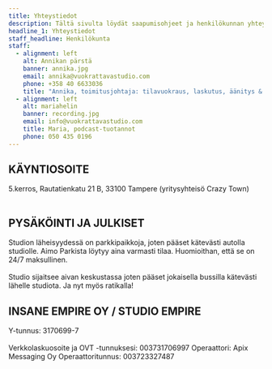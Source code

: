 ```yaml
---
title: Yhteystiedot
description: Tältä sivulta löydät saapumisohjeet ja henkilökunnan yhteystiedot
headline_1: Yhteystiedot
staff_headline: Henkilökunta
staff:
  - alignment: left
    alt: Annikan pärstä
    banner: annika.jpg
    email: annika@vuokrattavastudio.com
    phone: +358 40 6633036
    title: "Annika, toimitusjohtaja: tilavuokraus, laskutus, äänitys & kuvauspalvelut"
  - alignment: left
    alt: mariahelin
    banner: recording.jpg
    email: info@vuokrattavastudio.com
    title: Maria, podcast-tuotannot
    phone: 050 435 0196
---
```

## KÄYNTIOSOITE

5.kerros, Rautatienkatu 21 B, 33100 Tampere (yritysyhteisö Crazy Town) <br><br>

## PYSÄKÖINTI JA JULKISET

Studion läheisyydessä on parkkipaikkoja, joten pääset kätevästi autolla studiolle. Aimo Parkista löytyy aina varmasti tilaa. Huomioithan, että se on 24/7 maksullinen.\
\
Studio sijaitsee aivan keskustassa joten pääset jokaisella bussilla kätevästi lähelle studiota. Ja nyt myös ratikalla!

## INSANE EMPIRE OY / STUDIO EMPIRE

Y-tunnus: 3170699-7\
\
Verkkolaskuosoite ja OVT -tunnuksesi: 003731706997
Operaattori: Apix Messaging Oy
Operaattoritunnus: 003723327487